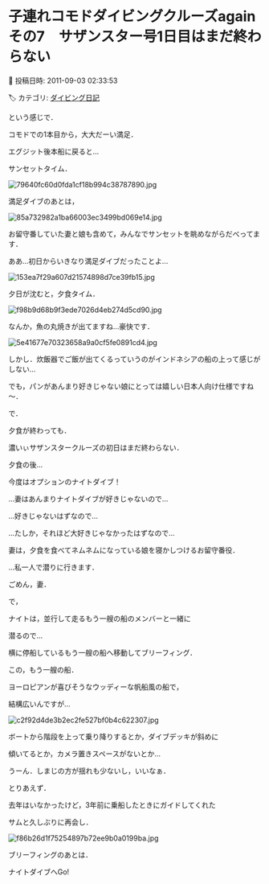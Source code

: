 # 子連れコモドダイビングクルーズagain　その7　サザンスター号1日目はまだ終わらない

📅 投稿日時: 2011-09-03 02:33:53

🏷️ カテゴリ: [ダイビング日記](ce3a7a8d424d112fce83ee85c81a0e344.md)

という感じで．


コモドでの1本目から，大大だーい満足．





エグジット後本船に戻ると…


サンセットタイム．




![79640fc60d0fda1cf18b994c38787890.jpg](images/79640fc60d0fda1cf18b994c38787890.jpg)







満足ダイブのあとは，




![85a732982a1ba66003ec3499bd069e14.jpg](images/85a732982a1ba66003ec3499bd069e14.jpg)




お留守番していた妻と娘も含めて，みんなでサンセットを眺めながらだべってます．





ああ…初日からいきなり満足ダイブだったことよ…




![153ea7f29a607d21574898d7ce39fb15.jpg](images/153ea7f29a607d21574898d7ce39fb15.jpg)







夕日が沈むと，夕食タイム．




![f98b9d68b9f3ede7026d4eb274d5cd90.jpg](images/f98b9d68b9f3ede7026d4eb274d5cd90.jpg)




なんか，魚の丸焼きが出てますね…豪快です．




![5e41677e70323658a9a0cf5fe0891cd4.jpg](images/5e41677e70323658a9a0cf5fe0891cd4.jpg)




しかし．炊飯器でご飯が出てくるっていうのがインドネシアの船の上って感じがしない…


でも，パンがあんまり好きじゃない娘にとっては嬉しい日本人向け仕様ですね～．





で．


夕食が終わっても．


濃いぃサザンスタークルーズの初日はまだ終わらない．





夕食の後…


今度はオプションのナイトダイブ！





…妻はあんまりナイトダイブが好きじゃないので…


…好きじゃないはずなので…


…たしか，それほど大好きじゃなかったはずなので…


妻は，夕食を食べてネムネムになっている娘を寝かしつけるお留守番役．


…私一人で潜りに行きます．


ごめん，妻．





で，


ナイトは，並行して走るもう一艘の船のメンバーと一緒に


潜るので…


横に停船しているもう一艘の船へ移動してブリーフィング．


この，もう一艘の船．


ヨーロピアンが喜びそうなウッディーな帆船風の船で，


結構広いんですが…




![c2f92d4de3b2ec2fe527bf0b4c622307.jpg](images/c2f92d4de3b2ec2fe527bf0b4c622307.jpg)




ボートから階段を上って乗り降りするとか，ダイブデッキが斜めに


傾いてるとか，カメラ置きスペースがないとか…


うーん．しまじの方が揺れも少ないし，いいなぁ．





とりあえず．


去年はいなかったけど，3年前に乗船したときにガイドしてくれた


サムと久しぶりに再会し．




![f86b26d1f75254897b72ee9b0a0199ba.jpg](images/f86b26d1f75254897b72ee9b0a0199ba.jpg)




ブリーフィングのあとは．





ナイトダイブへGo!
